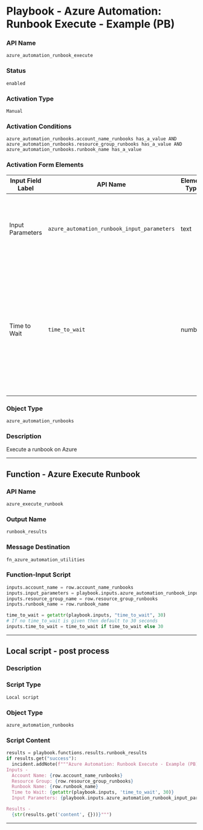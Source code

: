 <!--
    DO NOT MANUALLY EDIT THIS FILE
    THIS FILE IS AUTOMATICALLY GENERATED WITH resilient-sdk codegen
    Generated with resilient-sdk v50.1.262
-->

# Playbook - Azure Automation: Runbook Execute - Example (PB)

### API Name
`azure_automation_runbook_execute`

### Status
`enabled`

### Activation Type
`Manual`

### Activation Conditions
`azure_automation_runbooks.account_name_runbooks has_a_value AND azure_automation_runbooks.resource_group_runbooks has_a_value AND azure_automation_runbooks.runbook_name has_a_value`

### Activation Form Elements
| Input Field Label | API Name | Element Type | Tooltip | Requirement |
| ----------------- | -------- | ------------ | ------- | ----------- |
| Input Parameters | `azure_automation_runbook_input_parameters` | text | A dictionary of input parameters for the Azure Automation runbook specified | Optional |
| Time to Wait | `time_to_wait` | number | Time is seconds to wait before checking the status of the runbook job. This should be the average amount of time it takes for the runbook to complete. | Optional |

### Object Type
`azure_automation_runbooks`

### Description
Execute a runbook on Azure


---
## Function - Azure Execute Runbook

### API Name
`azure_execute_runbook`

### Output Name
`runbook_results`

### Message Destination
`fn_azure_automation_utilities`

### Function-Input Script
```python
inputs.account_name = row.account_name_runbooks
inputs.input_parameters = playbook.inputs.azure_automation_runbook_input_parameters
inputs.resource_group_name = row.resource_group_runbooks
inputs.runbook_name = row.runbook_name

time_to_wait = getattr(playbook.inputs, "time_to_wait", 30)
# If no time_to_wait is given then default to 30 seconds
inputs.time_to_wait = time_to_wait if time_to_wait else 30
```

---

## Local script - post process

### Description


### Script Type
`Local script`

### Object Type
`azure_automation_runbooks`

### Script Content
```python
results = playbook.functions.results.runbook_results
if results.get("success"):
  incident.addNote(f"""Azure Automation: Runbook Execute - Example (PB)
Inputs -
  Account Name: {row.account_name_runbooks}
  Resource Group: {row.resource_group_runbooks}
  Runbook Name: {row.runbook_name}
  Time to Wait: {getattr(playbook.inputs, 'time_to_wait', 30)}
  Input Parameters: {playbook.inputs.azure_automation_runbook_input_parameters}

Results -  
  {str(results.get('content', {}))}""")
```

---

